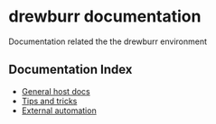 # drewburr documentation

Documentation related the the drewburr environment

## Documentation Index

- [General host docs](./Hosts/README.md)
- [Tips and tricks](./Tips-and-tricks.md)
- [External automation](./External-automation.md)

